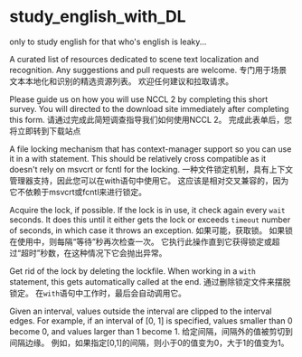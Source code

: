 # study_english_with_DL
only to study english for that who's english is leaky...


A curated list of resources dedicated to scene text localization and recognition. Any suggestions and pull requests are welcome.
专门用于场景文本本地化和识别的精选资源列表。 欢迎任何建议和拉取请求。

Please guide us on how you will use NCCL 2 by completing this short survey. You will directed to the download site immediately after completing this form. 
请通过完成此简短调查指导我们如何使用NCCL 2。 完成此表单后，您将立即转到下载站点

A file locking mechanism that has context-manager support so you can use it in a with statement. This should be relatively cross compatible as it doesn't rely on msvcrt or fcntl for the locking.
一种文件锁定机制，具有上下文管理器支持，因此您可以在with语句中使用它。 这应该是相对交叉兼容的，因为它不依赖于msvcrt或fcntl来进行锁定。

Acquire the lock, if possible. If the lock is in use, it check again every `wait` seconds. It does this until it either gets the lock or exceeds `timeout` number of seconds, in which case it throws an exception.
如果可能，获取锁。 如果锁在使用中，则每隔“等待”秒再次检查一次。 它执行此操作直到它获得锁定或超过“超时”秒数，在这种情况下它会抛出异常。

Get rid of the lock by deleting the lockfile. When working in a `with` statement, this gets automatically called at the end.
通过删除锁定文件来摆脱锁定。 在`with`语句中工作时，最后会自动调用它。


Given an interval, values outside the interval are clipped to the interval edges. For example, if an interval of [0, 1] is specified, values smaller than 0 become 0, and values larger than 1 become 1.
给定间隔，间隔外的值被剪切到间隔边缘。 例如，如果指定[0,1]的间隔，则小于0的值变为0，大于1的值变为1。
